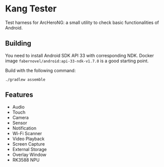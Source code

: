 # Kang Tester

Test harness for ArcHeroNG: a small utility to check basic functionalities of Android.

## Building

You need to install Android SDK API 33 with corresponding NDK. Docker image `fabernovel/android:api-33-ndk-v1.7.0` is a good starting point.

Build with the following command:

```
./gradlew assemble
```

## Features
* Audio
* Touch
* Camera
* Sensor
* Notification
* Wi-Fi Scanner
* Video Playback
* Screen Capture
* External Storage
* Overlay Window
* RK3588 NPU
